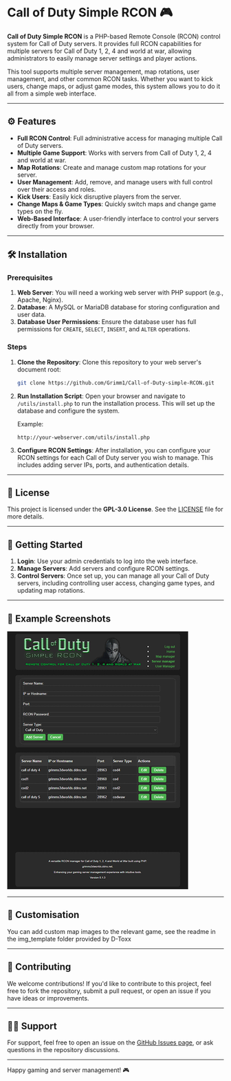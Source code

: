 

# Call of Duty Simple RCON 🎮

**Call of Duty Simple RCON** is a PHP-based Remote Console (RCON) control system for Call of Duty servers. It provides full RCON capabilities for multiple servers for Call of Duty 1, 2, 4 and world at war, allowing administrators to easily manage server settings and player actions.

This tool supports multiple server management, map rotations, user management, and other common RCON tasks. Whether you want to kick users, change maps, or adjust game modes, this system allows you to do it all from a simple web interface.

---

## ⚙️ Features

- **Full RCON Control**: Full administrative access for managing multiple Call of Duty servers.
- **Multiple Game Support**: Works with servers from Call of Duty 1, 2, 4 and world at war.
- **Map Rotations**: Create and manage custom map rotations for your server.
- **User Management**: Add, remove, and manage users with full control over their access and roles.
- **Kick Users**: Easily kick disruptive players from the server.
- **Change Maps & Game Types**: Quickly switch maps and change game types on the fly.
- **Web-Based Interface**: A user-friendly interface to control your servers directly from your browser.

---

## 🛠️ Installation

### Prerequisites

1. **Web Server**: You will need a working web server with PHP support (e.g., Apache, Nginx).
2. **Database**: A MySQL or MariaDB database for storing configuration and user data.
3. **Database User Permissions**: Ensure the database user has full permissions for `CREATE`, `SELECT`, `INSERT`, and `ALTER` operations.

### Steps

1. **Clone the Repository**:
   Clone this repository to your web server's document root:

   ```bash
   git clone https://github.com/Grimm1/Call-of-Duty-simple-RCON.git
   ```

2. **Run Installation Script**:
   Open your browser and navigate to `/utils/install.php` to run the installation process. This will set up the database and configure the system.

   Example:

   ```text
   http://your-webserver.com/utils/install.php
   ```

3. **Configure RCON Settings**:
   After installation, you can configure your RCON settings for each Call of Duty server you wish to manage. This includes adding server IPs, ports, and authentication details.

---

## 📝 License

This project is licensed under the **GPL-3.0 License**. See the [LICENSE](LICENSE) file for more details.

---

## 🚀 Getting Started

1. **Login**: Use your admin credentials to log into the web interface.
2. **Manage Servers**: Add servers and configure RCON settings.
3. **Control Servers**: Once set up, you can manage all your Call of Duty servers, including controlling user access, changing game types, and updating map rotations.

---

## 📄 Example Screenshots

![](https://github.com/Grimm1/Call-of-Duty-simple-RCON/blob/main/img_template/Simple_Rcon.gif)

---

## 🤝 Customisation

You can add custom map images to the relevant game, see the readme in the img_template folder provided by D-Toxx

---

## 🤝 Contributing

We welcome contributions! If you'd like to contribute to this project, feel free to fork the repository, submit a pull request, or open an issue if you have ideas or improvements.

---

## 🙋‍♂️ Support

For support, feel free to open an issue on the [GitHub Issues page](https://github.com/Grimm1/Call-of-Duty-simple-RCON/issues), or ask questions in the repository discussions.

---


Happy gaming and server management! 🎮
